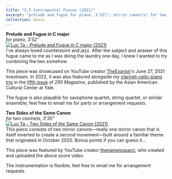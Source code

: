 ```yaml
---
title: "2.5 Contrapuntal Pieces (2021)"
excerpt: "prelude and fugue for piano, 3'52\"; mirror canon(s) for two clarinets; 3'35\"<br/>[![Luc Ta - 2.5 Contrapuntal Pieces (2021)](https://img.youtube.com/vi/KQXKckJTqVw/0.jpg 'Luc Ta - 2.5 Contrapuntal Pieces (2021)')](https://luc-ta.github.io/music/2021-contrapuntal-pieces/)"
collection: music
---
```


**Prelude and Fugue in C major**\
_for piano, 3'52"_\
[![Luc Ta - Prelude and Fugue in C major (2021)](https://img.youtube.com/vi/KQXKckJTqVw/0.jpg)](https://www.youtube.com/watch?v=KQXKckJTqVw)\
I've always loved counterpoint and jazz. After the subject and answer of this fugue came to me as I was doing the laundry one day, I knew I wanted to try combining the two somehow.

This piece was showcased on YouTube creator [TheExarion](https://www.youtube.com/@TheExarion)'s June 27, 2021 livestream. In 2022, it was also featured alongside my [clarinet-cello-piano trio](https://luc-ta.github.io/music/2022-clarinet-trio/) in the [fifth issue](https://aacc.yalecollege.yale.edu/resources/295-magazine) of _295 Magazine_, published by the Asian American Cultural Center at Yale.

The fugue is also playable for saxophone quartet, string quartet, or similar ensemble; feel free to email me for parts or arrangement requests.

**Two Sides of the Same Canon**\
_for two clarinets, 3'35"_\
[![Luc Ta - Two Sides of the Same Canon (2021)](https://img.youtube.com/vi/H5dGyHC81e4/0.jpg)](https://www.youtube.com/watch?v=H5dGyHC81e4)\
This piece consists of two mirror canons—really one mirror canon that is itself inverted to create a second movement—built around a familiar theme that originated in October 2020. Bonus points if you can guess it...

This piece was featured by YouTube creator [thenameisgsarci](https://www.youtube.com/@thenameisgsarci), who created and uploaded the above score video.

The instrumentation is flexible; feel free to email me for arrangement requests.
